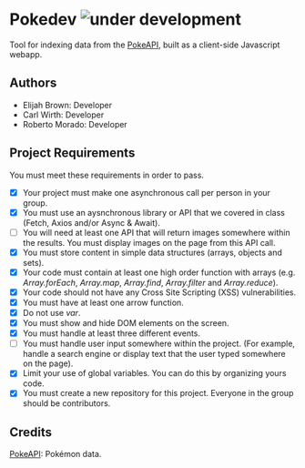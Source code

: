 Pokedev ![under development](https://img.shields.io/badge/coverage-60%25-yellow)
====

Tool for indexing data from the [PokeAPI](http://pokeapi.co/), built as a client-side Javascript webapp.

Authors
---
- Elijah Brown: Developer
- Carl Wirth: Developer
- Roberto Morado: Developer

Project Requirements
---

You must meet these requirements in order to pass.

* [x] Your project must make one asynchronous call per person in your group.
* [x] You must use an aysnchronous library or API that we covered in class (Fetch, Axios and/or Async & Await).
* [ ] You will need at least one API that will return images somewhere within the results. You must display images on the page from this API call.
* [x] You must store content in simple data structures (arrays, objects and sets).
* [x] Your code must contain at least one high order function with arrays (e.g. _Array.forEach_, _Array.map_, _Array.find_, _Array.filter_ and _Array.reduce_).
* [x] Your code should not have any Cross Site Scripting (XSS) vulnerabilities.
* [x] You must have at least one arrow function.
* [x] Do not use _var_.
* [x] You must show and hide DOM elements on the screen.
* [x] You must handle at least three different events.
* [ ] You must handle user input somewhere within the project. (For example, handle a search engine or display text that the user typed somewhere on the page).
* [x] Limit your use of global variables. You can do this by organizing yours code.
* [x] You must create a new repository for this project. Everyone in the group should be contributors.

Credits
---
[PokeAPI](http://pokeapi.co/): Pokémon data.
